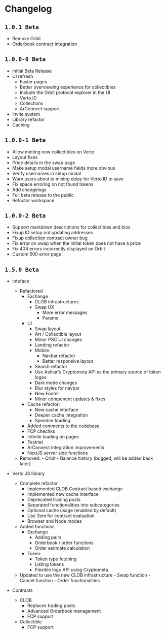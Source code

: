# Changelog

## `1.0.1 Beta`

- Remove Orbit
- Orderbook contract integration

## `1.0.0-0 Beta`

- Initial Beta Release
- UI refresh
  - Faster pages
  - Better overviewing experience for collectibles
  - Include the Orbit protocol explorer in the UI
  - Verto ID
  - Collections
  - ArConnect support
- Invite system
- Library refactor
- Caching

## `1.0.0-1 Beta`

- Allow minting new collectibles on Verto
- Layout fixes
- Price details in the swap page
- Make setup modal username fields more obvious
- Verify usernames in setup modal
- Warn users about tx mining delay for Verto ID to save
- Fix space erroring on not found tokens
- Add changelogs
- Full beta release to the public
- Refactor workspace

## `1.0.0-2 Beta`

- Support markdown descriptions for collectibles and bios
- Fixup ID setup not updating addresses
- Fixup collection contract owner bug
- Fix error on swap when the initial token does not have a price
- Fix 404 errors incorrectly displayed on Orbit
- Custom 500 error page

## `1.5.0 Beta`

- Inteface

  - Refactored
    - Exchange
      - CLOB infrastructures
      - Swap UX
        - More error messages
        - Params
    - UI
      - Swap layout
      - Art / Collectible layout
      - Minor PSC UI changes
      - Landing refactor
      - Mobile
        - Navbar refactor
        - Better responsive layout
      - Search refactor
      - Use Ashlar's Cryptometa API as the primary source of token logos
      - Dark mode changes
      - Blur styles for navbar
      - New Footer
      - Minor component updates & fixes
    - Cache refactor:
      - New cache interface
      - Deeper cache integration
      - Speedier loading
    - Added comments to the codebase
    - FCP chechks
    - Infinite loading on pages
    - Testnet
    - ArConnect integration improvements
    - NextJS server side functions
  - Removed: - Orbit - Balance history (bugged, will be added back later)
    <br />

- Verto JS library

  - Complete refactor
    - Implemented CLOB Contract based exchange
    - Implemented new cache interface
    - Deprecated trading posts
    - Separated functionalities into subcategories
    - Optional cache usage (enabled by default)
    - Use 3em for contract evaluation
    - Browser and Node modes
  - Added functions
    - Exchange
      - Adding pairs
      - Orderbook / order functions
      - Order estimate calculation
    - Token:
      - Token type fetching
      - Listing tokens
      - Flexible logo API using Cryptometa
  - Updated to use the new CLOB infrastructure - Swap function - Cancel function - Order functionalities
    <br />

- Contracts
  - CLOB
    - Replaces trading posts
    - Advanced Orderbook management
    - FCP support
  - Collectible
    - FCP support
